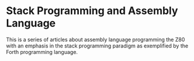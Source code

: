 # Stack Programming and Assembly Language

This is a series of articles about assembly language programming the Z80 with an emphasis in the stack programming paradigm as exemplified by the Forth programming language.
